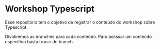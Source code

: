 # Workshop Typescript

Esse repositório tem o objetivo de registrar o conteúdo do workshop sobre Typescript.

Dividiremos as branches para cada conteúdo. Para acessar um conteúdo específico basta trocar de branch.
